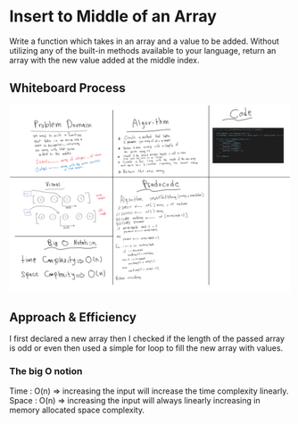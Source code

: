 # Insert to Middle of an Array

<!-- Description of the challenge -->

Write a function which takes in an array and a value to be added. Without utilizing any of the built-in methods available to your language, return an array with the new value added at the middle index.

## Whiteboard Process

<!-- Embedded whiteboard image -->

![reverse-array-java](./assets/array-insert-shift-java.png)

## Approach & Efficiency

<!-- What approach did you take? Discuss Why. What is the Big O space/time for this approach? -->

I first declared a new array then I checked if the length of the passed array is odd or even then used a simple for loop to fill the new array with values.

### The big O notion

Time : O(n) => increasing the input will increase the time complexity linearly.
Space : O(n) => increasing the input will always linearly increasing in memory allocated space complexity.
